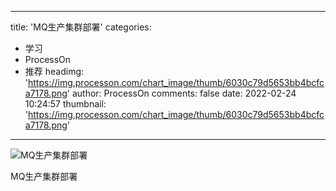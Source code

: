 
---
title: 'MQ生产集群部署'
categories: 
 - 学习
 - ProcessOn
 - 推荐
headimg: 'https://img.processon.com/chart_image/thumb/6030c79d5653bb4bcfca7178.png'
author: ProcessOn
comments: false
date: 2022-02-24 10:24:57
thumbnail: 'https://img.processon.com/chart_image/thumb/6030c79d5653bb4bcfca7178.png'
---

<div>   
<img class="thumb" alt="MQ生产集群部署" src="https://img.processon.com/chart_image/thumb/6030c79d5653bb4bcfca7178.png" referrerpolicy="no-referrer">
<p>MQ生产集群部署</p>  
</div>
            